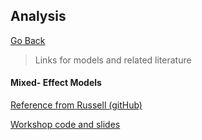 ## Analysis 

[Go Back](https://github.com/Artixis/Maths_Project/blob/main/Markdown%20links/methodology.md)

> Links for models and related literature



#### Mixed- Effect Models

[Reference from Russell (gitHub)](https://m-clark.github.io/mixed-models-with-R/random_slopes.html)

[Workshop code and slides](https://cloudstor.aarnet.edu.au/plus/s/IC41PpY8ZymLtmU)
